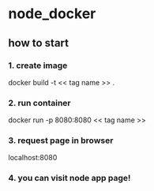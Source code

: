 # node_docker

## how to start

### 1. create image
docker build -t << tag name >> .

### 2. run container
docker run -p 8080:8080 << tag name >>

### 3. request page in browser
localhost:8080

### 4. you can visit node app page!
